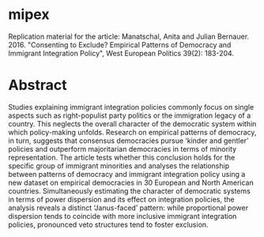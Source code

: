 # mipex
Replication material for the article: Manatschal, Anita and Julian Bernauer. 2016. "Consenting to Exclude? Empirical Patterns of Democracy and Immigrant Integration Policy", West European Politics 39(2): 183-204. 

# Abstract
Studies explaining immigrant integration policies commonly focus on single aspects such as right-populist party politics or the immigration legacy of a country. This neglects the overall character of the democratic system within which policy-making unfolds. Research on empirical patterns of democracy, in turn, suggests that consensus democracies pursue ‘kinder and gentler’ policies and outperform majoritarian democracies in terms of minority representation. The article tests whether this conclusion holds for the specific group of immigrant minorities and analyses the relationship between patterns of democracy and immigrant integration policy using a new dataset on empirical democracies in 30 European and North American countries. Simultaneously estimating the character of democratic systems in terms of power dispersion and its effect on integration policies, the analysis reveals a distinct ‘Janus-faced’ pattern: while proportional power dispersion tends to coincide with more inclusive immigrant integration policies, pronounced veto structures tend to foster exclusion.
